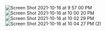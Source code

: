 ![Screen Shot 2021-10-16 at 9 57 00 PM](https://user-images.githubusercontent.com/81592432/137608116-8efd45eb-2646-47a7-90f1-3fa4e285e1d4.png)
![Screen Shot 2021-10-16 at 10 00 20 PM](https://user-images.githubusercontent.com/81592432/137608117-9f7e311d-d225-4a47-8927-206cb183d2c6.png)
![Screen Shot 2021-10-16 at 10 02 29 PM](https://user-images.githubusercontent.com/81592432/137608119-56348aac-3635-4a83-b025-ed52c88dbc1d.png)
![Screen Shot 2021-10-16 at 10 04 27 PM (2)](https://user-images.githubusercontent.com/81592432/137608120-be51b808-14b2-4e7a-8ff6-6df2a18be5fd.png)
